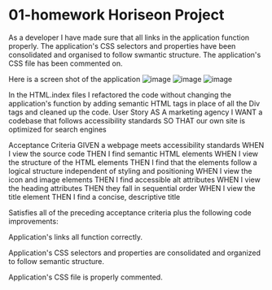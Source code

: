# 01-homework Horiseon Project 
As a developer I have made sure that all links in the application function properly.
The application's CSS selectors and properties have been consolidated and organised
to follow swmantic structure.
The application's CSS file has been commented on.

Here is a screen shot of the application
![image](https://user-images.githubusercontent.com/121248438/215372332-0d47ea7f-f6c8-44e5-91a1-db94b9f4956a.png)
![image](https://user-images.githubusercontent.com/121248438/215372205-2ccc135e-7161-40b1-bef5-05b633d206bf.png)
![image](https://user-images.githubusercontent.com/121248438/215372786-3bafc916-097d-4b2a-8931-441251e3c874.png)

In the HTML.index files I refactored the code without changing the application's function by adding semantic HTML tags in place of all the Div tags and cleaned up the code.
User Story
AS A marketing agency
I WANT a codebase that follows accessibility standards
SO THAT our own site is optimized for search engines


Acceptance Criteria
GIVEN a webpage meets accessibility standards
WHEN I view the source code
THEN I find semantic HTML elements
WHEN I view the structure of the HTML elements
THEN I find that the elements follow a logical structure independent of styling and positioning
WHEN I view the icon and image elements
THEN I find accessible alt attributes
WHEN I view the heading attributes
THEN they fall in sequential order
WHEN I view the title element
THEN I find a concise, descriptive title

Satisfies all of the preceding acceptance criteria plus the following code improvements:

Application's links all function correctly.

Application's CSS selectors and properties are consolidated and organized to follow semantic structure.

Application's CSS file is properly commented.
